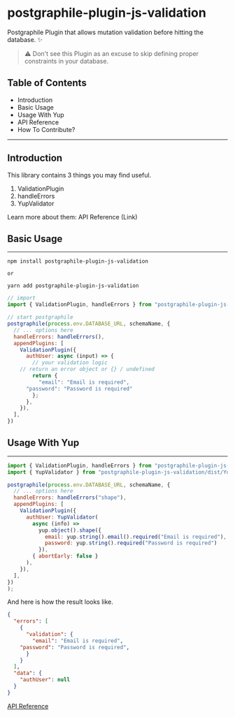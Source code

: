 # postgraphile-plugin-js-validation

Postgraphile Plugin that allows mutation validation before hitting the database. ✨

> ⚠️ Don't see this Plugin as an excuse to skip defining proper constraints in your database.

## Table of Contents
- Introduction
- Basic Usage
- Usage With Yup
- API Reference
- How To Contribute?

---

## Introduction
This library contains 3 things you may find useful.
1. ValidationPlugin
2. handleErrors
3. YupValidator

Learn more about them: API Reference (Link)

## Basic Usage
---

```
npm install postgraphile-plugin-js-validation

or 

yarn add postgraphile-plugin-js-validation
```

```javascript
// import
import { ValidationPlugin, handleErrors } from "postgraphile-plugin-js-validation";

// start postgraphile
postgraphile(process.env.DATABASE_URL, schemaName, {
  // ... options here
  handleErrors: handleErrors(),
  appendPlugins: [
    ValidationPlugin({
      authUser: async (input) => {
        // your validation logic
	// return an error object or {} / undefined
        return {
          "email": "Email is required",
	  "password": "Password is required"
        };
      },
    }),
  ],
})
```

## Usage With Yup
---
```javascript
import { ValidationPlugin, handleErrors } from "postgraphile-plugin-js-validation";
import { YupValidator } from "postgraphile-plugin-js-validation/dist/YupValidator";

postgraphile(process.env.DATABASE_URL, schemaName, {
  // ... options here
  handleErrors: handleErrors("shape"),
  appendPlugins: [
    ValidationPlugin({
      authUser: YupValidator(
        async (info) =>
          yup.object().shape({
            email: yup.string().email().required("Email is required"),
            password: yup.string().required("Password is required")
          }),
        { abortEarly: false }
      ),
    }),
  ],
})
);
```

And here is how the result looks like.

```json
{
  "errors": [
    {
      "validation": {
        "email": "Email is required",
	"password": "Password is required",
      }
    }
  ],
  "data": {
    "authUser": null
  }
}
```



[API Reference](/docs/index.html)